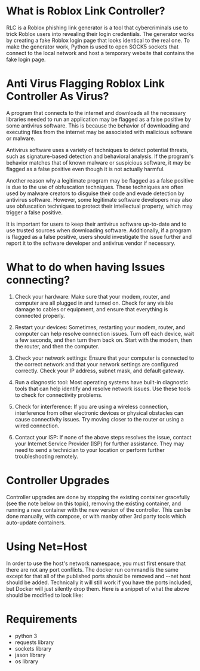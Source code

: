 # What is Roblox Link Controller?

RLC is a Roblox phishing link generator is a tool that cybercriminals use to trick Roblox users into revealing their login credentials. The generator works by creating a fake Roblox login page that looks identical to the real one. To make the generator work, Python is used to open SOCK5 sockets that connect to the local network and host a temporary website that contains the fake login page.

# Anti Virus Flagging Roblox Link Controller As Virus?

A program that connects to the internet and downloads all the necessary libraries needed to run an application may be flagged as a false positive by some antivirus software. This is because the behavior of downloading and executing files from the internet may be associated with malicious software or malware.

Antivirus software uses a variety of techniques to detect potential threats, such as signature-based detection and behavioral analysis. If the program's behavior matches that of known malware or suspicious software, it may be flagged as a false positive even though it is not actually harmful.

Another reason why a legitimate program may be flagged as a false positive is due to the use of obfuscation techniques. These techniques are often used by malware creators to disguise their code and evade detection by antivirus software. However, some legitimate software developers may also use obfuscation techniques to protect their intellectual property, which may trigger a false positive.

It is important for users to keep their antivirus software up-to-date and to use trusted sources when downloading software. Additionally, if a program is flagged as a false positive, users should investigate the issue further and report it to the software developer and antivirus vendor if necessary.

# What to do when having Issues connecting?

1. Check your hardware: Make sure that your modem, router, and computer are all plugged in and turned on. Check for any visible damage to cables or equipment, and ensure that everything is connected properly.

2. Restart your devices: Sometimes, restarting your modem, router, and computer can help resolve connection issues. Turn off each device, wait a few seconds, and then turn them back on. Start with the modem, then the router, and then the computer.

3. Check your network settings: Ensure that your computer is connected to the correct network and that your network settings are configured correctly. Check your IP address, subnet mask, and default gateway.

4. Run a diagnostic tool: Most operating systems have built-in diagnostic tools that can help identify and resolve network issues. Use these tools to check for connectivity problems.

5. Check for interference: If you are using a wireless connection, interference from other electronic devices or physical obstacles can cause connectivity issues. Try moving closer to the router or using a wired connection.

6. Contact your ISP: If none of the above steps resolves the issue, contact your Internet Service Provider (ISP) for further assistance. They may need to send a technician to your location or perform further troubleshooting remotely.

# Controller Upgrades 

Controller upgrades are done by stopping the existing container gracefully (see the note below on this topic), removing the existing container, and running a new container with the new version of the controller. This can be done manually, with compose, or with manby other 3rd party tools which auto-update containers.

# Using Net=Host

In order to use the host's network namespace, you must first ensure that there are not any port conflicts. The docker run command is the same except for that all of the published ports should be removed and --net host should be added. Technically it will still work if you have the ports included, but Docker will just silently drop them. Here is a snippet of what the above should be modified to look like:


# Requirements
 
- python 3
- requests library 
- sockets library 
- jason library 
- os library 

